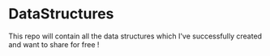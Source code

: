 # DataStructures
This repo will contain all the data structures which I've successfully created and want to share for free !
